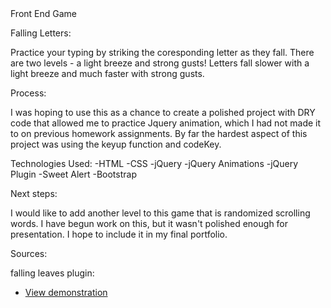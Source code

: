 <head>Front End Game</head>

Falling Letters:

Practice your typing by striking the coresponding letter as they fall.  There are two levels - a light breeze and strong gusts!  Letters fall slower with a light breeze and much faster with strong gusts.  

Process:

I was hoping to use this as a chance to create a polished project with DRY code that allowed me to practice Jquery animation, which I had not made it to on previous homework assignments.  By far the hardest aspect of this project was using the keyup function and codeKey.

Technologies Used: 
	-HTML
	-CSS
	-jQuery
	-jQuery Animations
	-jQuery Plugin
	-Sweet Alert
	-Bootstrap

Next steps:

I would like to add another level to this game that is randomized scrolling words.  I have begun work on this, but it wasn't polished enough for presentation.  I hope to include it in my final portfolio.

Sources:

falling leaves plugin:
* [View demonstration](http://daftspunk.github.io/3d-falling-leaves/)

